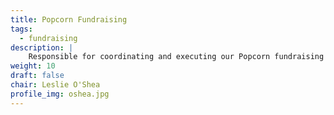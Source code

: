 ```yaml
---
title: Popcorn Fundraising
tags:
  - fundraising
description: |
    Responsible for coordinating and executing our Popcorn fundraising events
weight: 10
draft: false
chair: Leslie O'Shea
profile_img: oshea.jpg
---
```

